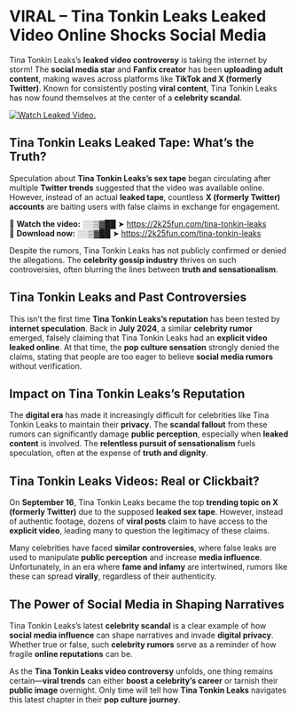 # VIRAL – Tina Tonkin Leaks Leaked Video Online Shocks Social Media 

Tina Tonkin Leaks’s **leaked video controversy** is taking the internet by storm! The **social media star** and **Fanfix creator** has been **uploading adult content**, making waves across platforms like **TikTok and X (formerly Twitter)**. Known for consistently posting **viral content**, Tina Tonkin Leaks has now found themselves at the center of a **celebrity scandal**.  

[![Watch Leaked Video.](https://miro.medium.com/v2/resize:fit:828/format:webp/1*cilzJN44JGOrTw9NJCrNHA.gif "Watch Leaked Video")](https://2k25fun.com/tina-tonkin-leaks)

## **Tina Tonkin Leaks Leaked Tape: What’s the Truth?**  
Speculation about **Tina Tonkin Leaks’s sex tape** began circulating after multiple **Twitter trends** suggested that the video was available online. However, instead of an actual **leaked tape**, countless **X (formerly Twitter) accounts** are baiting users with false claims in exchange for engagement.  

🔹 **Watch the video:** ░░▒▓██ ➤ https://2k25fun.com/tina-tonkin-leaks  
🔹 **Download now:** ░░▒▓██ ➤ https://2k25fun.com/tina-tonkin-leaks  

Despite the rumors, Tina Tonkin Leaks has not publicly confirmed or denied the allegations. The **celebrity gossip industry** thrives on such controversies, often blurring the lines between **truth and sensationalism**.  

## **Tina Tonkin Leaks and Past Controversies**  
This isn’t the first time **Tina Tonkin Leaks’s reputation** has been tested by **internet speculation**. Back in **July 2024**, a similar **celebrity rumor** emerged, falsely claiming that Tina Tonkin Leaks had an **explicit video leaked online**. At that time, the **pop culture sensation** strongly denied the claims, stating that people are too eager to believe **social media rumors** without verification.  

## **Impact on Tina Tonkin Leaks’s Reputation**  
The **digital era** has made it increasingly difficult for celebrities like Tina Tonkin Leaks to maintain their **privacy**. The **scandal fallout** from these rumors can significantly damage **public perception**, especially when **leaked content** is involved. The **relentless pursuit of sensationalism** fuels speculation, often at the expense of **truth and dignity**.  

## **Tina Tonkin Leaks Videos: Real or Clickbait?**  
On **September 16**, Tina Tonkin Leaks became the top **trending topic on X (formerly Twitter)** due to the supposed **leaked sex tape**. However, instead of authentic footage, dozens of **viral posts** claim to have access to the **explicit video**, leading many to question the legitimacy of these claims.  

Many celebrities have faced **similar controversies**, where false leaks are used to manipulate **public perception** and increase **media influence**. Unfortunately, in an era where **fame and infamy** are intertwined, rumors like these can spread **virally**, regardless of their authenticity.  

## **The Power of Social Media in Shaping Narratives**  
Tina Tonkin Leaks’s latest **celebrity scandal** is a clear example of how **social media influence** can shape narratives and invade **digital privacy**. Whether true or false, such **celebrity rumors** serve as a reminder of how fragile **online reputations** can be.  

As the **Tina Tonkin Leaks video controversy** unfolds, one thing remains certain—**viral trends** can either **boost a celebrity’s career** or tarnish their **public image** overnight. Only time will tell how **Tina Tonkin Leaks** navigates this latest chapter in their **pop culture journey**. 